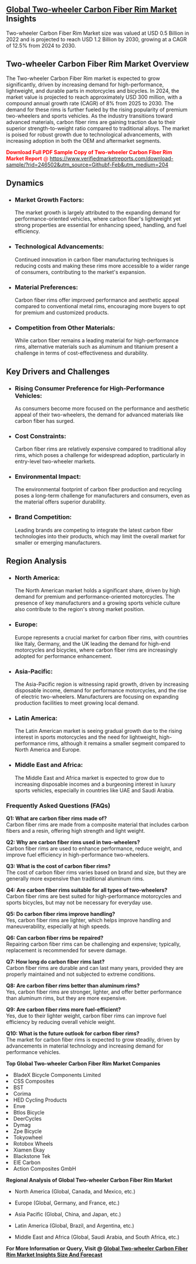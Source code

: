 <h2><a href="https://www.verifiedmarketreports.com/download-sample/?rid=246502&amp;utm_source=Githubf&amp;utm_medium=204" target="_blank">Global Two-wheeler Carbon Fiber Rim Market</a> Insights</h2><p>Two-wheeler Carbon Fiber Rim Market size was valued at USD 0.5 Billion in 2022 and is projected to reach USD 1.2 Billion by 2030, growing at a CAGR of 12.5% from 2024 to 2030.</p><p> <h2>Two-wheeler Carbon Fiber Rim Market Overview</h2> <p>The Two-wheeler Carbon Fiber Rim market is expected to grow significantly, driven by increasing demand for high-performance, lightweight, and durable parts in motorcycles and bicycles. In 2024, the market value is projected to reach approximately USD 300 million, with a compound annual growth rate (CAGR) of 8% from 2025 to 2030. The demand for these rims is further fueled by the rising popularity of premium two-wheelers and sports vehicles. As the industry transitions toward advanced materials, carbon fiber rims are gaining traction due to their superior strength-to-weight ratio compared to traditional alloys. The market is poised for robust growth due to technological advancements, with increasing adoption in both the OEM and aftermarket segments.</p> <p><p><span class=""><span style="color: #ff0000;"><strong>Download Full PDF Sample Copy of Two-wheeler Carbon Fiber Rim Market Report</strong> @ </span><a href="https://www.verifiedmarketreports.com/download-sample/?rid=246502&amp;utm_source=Githubf-Feb&amp;utm_medium=204" target="_blank">https://www.verifiedmarketreports.com/download-sample/?rid=246502&amp;utm_source=Githubf-Feb&amp;utm_medium=204</a></span></p></p> <h2>Dynamics</h2> <ul> <li><h3>Market Growth Factors:</h3> The market growth is largely attributed to the expanding demand for performance-oriented vehicles, where carbon fiber's lightweight yet strong properties are essential for enhancing speed, handling, and fuel efficiency.</li> <li><h3>Technological Advancements:</h3> Continued innovation in carbon fiber manufacturing techniques is reducing costs and making these rims more accessible to a wider range of consumers, contributing to the market's expansion.</li> <li><h3>Material Preferences:</h3> Carbon fiber rims offer improved performance and aesthetic appeal compared to conventional metal rims, encouraging more buyers to opt for premium and customized products.</li> <li><h3>Competition from Other Materials:</h3> While carbon fiber remains a leading material for high-performance rims, alternative materials such as aluminum and titanium present a challenge in terms of cost-effectiveness and durability.</li> </ul> <h2>Key Drivers and Challenges</h2> <ul> <li><h3>Rising Consumer Preference for High-Performance Vehicles:</h3> As consumers become more focused on the performance and aesthetic appeal of their two-wheelers, the demand for advanced materials like carbon fiber has surged.</li> <li><h3>Cost Constraints:</h3> Carbon fiber rims are relatively expensive compared to traditional alloy rims, which poses a challenge for widespread adoption, particularly in entry-level two-wheeler markets.</li> <li><h3>Environmental Impact:</h3> The environmental footprint of carbon fiber production and recycling poses a long-term challenge for manufacturers and consumers, even as the material offers superior durability.</li> <li><h3>Brand Competition:</h3> Leading brands are competing to integrate the latest carbon fiber technologies into their products, which may limit the overall market for smaller or emerging manufacturers.</li> </ul> <h2>Region Analysis</h2> <ul> <li><h3>North America:</h3> The North American market holds a significant share, driven by high demand for premium and performance-oriented motorcycles. The presence of key manufacturers and a growing sports vehicle culture also contribute to the region's strong market position.</li> <li><h3>Europe:</h3> Europe represents a crucial market for carbon fiber rims, with countries like Italy, Germany, and the UK leading the demand for high-end motorcycles and bicycles, where carbon fiber rims are increasingly adopted for performance enhancement.</li> <li><h3>Asia-Pacific:</h3> The Asia-Pacific region is witnessing rapid growth, driven by increasing disposable income, demand for performance motorcycles, and the rise of electric two-wheelers. Manufacturers are focusing on expanding production facilities to meet growing local demand.</li> <li><h3>Latin America:</h3> The Latin American market is seeing gradual growth due to the rising interest in sports motorcycles and the need for lightweight, high-performance rims, although it remains a smaller segment compared to North America and Europe.</li> <li><h3>Middle East and Africa:</h3> The Middle East and Africa market is expected to grow due to increasing disposable incomes and a burgeoning interest in luxury sports vehicles, especially in countries like UAE and Saudi Arabia.</li> </ul> <h3>Frequently Asked Questions (FAQs)</h3> <p><strong>Q1: What are carbon fiber rims made of?</strong><br>Carbon fiber rims are made from a composite material that includes carbon fibers and a resin, offering high strength and light weight.</p> <p><strong>Q2: Why are carbon fiber rims used in two-wheelers?</strong><br>Carbon fiber rims are used to enhance performance, reduce weight, and improve fuel efficiency in high-performance two-wheelers.</p> <p><strong>Q3: What is the cost of carbon fiber rims?</strong><br>The cost of carbon fiber rims varies based on brand and size, but they are generally more expensive than traditional aluminum rims.</p> <p><strong>Q4: Are carbon fiber rims suitable for all types of two-wheelers?</strong><br>Carbon fiber rims are best suited for high-performance motorcycles and sports bicycles, but may not be necessary for everyday use.</p> <p><strong>Q5: Do carbon fiber rims improve handling?</strong><br>Yes, carbon fiber rims are lighter, which helps improve handling and maneuverability, especially at high speeds.</p> <p><strong>Q6: Can carbon fiber rims be repaired?</strong><br>Repairing carbon fiber rims can be challenging and expensive; typically, replacement is recommended for severe damage.</p> <p><strong>Q7: How long do carbon fiber rims last?</strong><br>Carbon fiber rims are durable and can last many years, provided they are properly maintained and not subjected to extreme conditions.</p> <p><strong>Q8: Are carbon fiber rims better than aluminum rims?</strong><br>Yes, carbon fiber rims are stronger, lighter, and offer better performance than aluminum rims, but they are more expensive.</p> <p><strong>Q9: Are carbon fiber rims more fuel-efficient?</strong><br>Yes, due to their lighter weight, carbon fiber rims can improve fuel efficiency by reducing overall vehicle weight.</p> <p><strong>Q10: What is the future outlook for carbon fiber rims?</strong><br>The market for carbon fiber rims is expected to grow steadily, driven by advancements in material technology and increasing demand for performance vehicles.</p> </p><p><strong>Top Global Two-wheeler Carbon Fiber Rim Market Companies</strong></p><div data-test-id=""><p><li>BladeX Bicycle Components Limited</li><li> CSS Composites</li><li> BST</li><li> Corima</li><li> HED Cycling Products</li><li> Enve</li><li> Btlos Bicycle</li><li> DeerCycles</li><li> Dymag</li><li> Zpe Bicycle</li><li> Tokyowheel</li><li> Rotobox Wheels</li><li> Xiamen Ekay</li><li> Blackstone Tek</li><li> EIE Carbon</li><li> Action Composites GmbH</li></p><div><strong>Regional Analysis of&nbsp;Global Two-wheeler Carbon Fiber Rim Market</strong></div><ul><li dir="ltr"><p dir="ltr">North America&nbsp;(Global, Canada, and Mexico, etc.)</p></li><li dir="ltr"><p dir="ltr">Europe (Global, Germany, and France, etc.)</p></li><li dir="ltr"><p dir="ltr">Asia Pacific&nbsp;(Global, China, and Japan, etc.)</p></li><li dir="ltr"><p dir="ltr">Latin America&nbsp;(Global, Brazil, and Argentina, etc.)</p></li><li dir="ltr">Middle East and Africa&nbsp;(Global, Saudi Arabia, and South Africa, etc.)</li></ul><p><strong>For More Information or Query, Visit @&nbsp;</strong><strong><a href="https://www.verifiedmarketreports.com/product/two-wheeler-carbon-fiber-rim-market/?utm_source=Githubf&amp;utm_medium=204" target="_blank">Global Two-wheeler Carbon Fiber Rim Market Insights Size And Forecast</a></strong></p></div>
